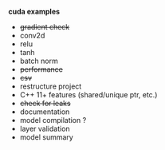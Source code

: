 
**cuda examples**

- ~~gradient check~~
- conv2d
- relu
- tanh
- batch norm
- ~~performance~~
- ~~csv~~
- restructure project
- C++ 11+ features (shared/unique ptr, etc.)
- ~~check for leaks~~
- documentation
- model compilation ?
- layer validation
- model summary